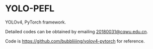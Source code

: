 # YOLO-PEFL
YOLOv4, PyTorch framework.

Detailed codes can be obtained by emailing 20180031@cqwu.edu.cn.

Code is https://github.com/bubbliiiing/yolov4-pytorch for reference.
